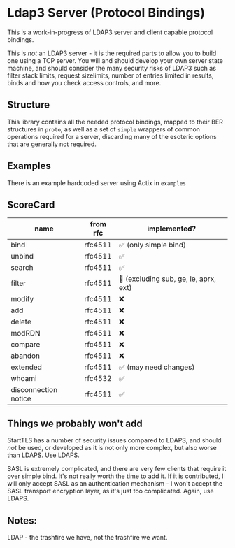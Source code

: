 # Ldap3 Server (Protocol Bindings)

This is a work-in-progress of LDAP3 server and client capable protocol bindings.

This is *not* an LDAP3 server - it is the required parts to allow you to build one
using a TCP server. You will and should develop your own server state machine, and
should consider the many security risks of LDAP3 such as filter stack limits,
request sizelimits, number of entries limited in results, binds and how you
check access controls, and more.

## Structure

This library contains all the needed protocol bindings, mapped to their BER structures
in `proto`, as well as a set of `simple` wrappers of common operations required for
a server, discarding many of the esoteric options that are generally not required.

## Examples

There is an example hardcoded server using Actix in `examples`

## ScoreCard

| name | from rfc | implemented? |
| ---- | -------- | ------------ |
| bind | rfc4511  | ✅ (only simple bind) |
| unbind | rfc4511 | ✅ |
| search | rfc4511 | ✅ |
| filter | rfc4511 | 🔨 (excluding sub, ge, le, aprx, ext) |
| modify | rfc4511 | ❌ |
| add | rfc4511 | ❌ |
| delete | rfc4511 | ❌ |
| modRDN | rfc4511 | ❌ |
| compare | rfc4511 | ❌ |
| abandon | rfc4511 | ❌ |
| extended | rfc4511 | ✅ (may need changes) |
| whoami | rfc4532 | ✅ |
| disconnection notice | rfc4511 | ✅ |

## Things we probably won't add

StartTLS has a number of security issues compared to LDAPS, and should *not* be used, or developed
as it is not only more complex, but also worse than LDAPS. Use LDAPS.

SASL is extremely complicated, and there are very few clients that require it over simple bind. It's
not really worth the time to add it. If it is contributed, I will only accept SASL as an
authentication mechanism - I won't accept the SASL transport encryption layer, as it's just
too complicated. Again, use LDAPS.

## Notes:

LDAP - the trashfire we have, not the trashfire we want.
